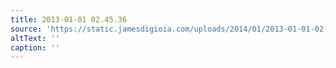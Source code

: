 ```yaml
---
title: 2013-01-01 02.45.36
source: 'https://static.jamesdigioia.com/uploads/2014/01/2013-01-01-02-45-36-scaled.jpg'
altText: ''
caption: ''
---
```


